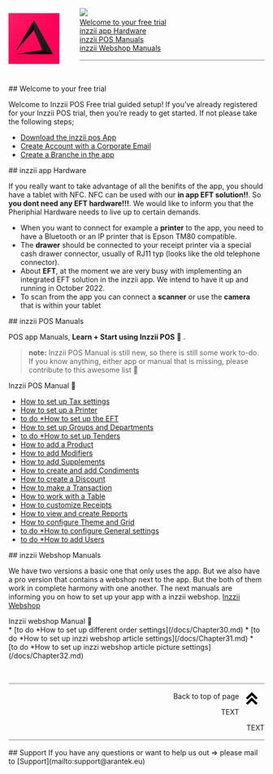 <div id= "Top"></div>
<p><img src="Assets/Pictures/play_store_512.png" alt="inzzii logo" width="100" style="float: left; margin-right: 40px; margin-top: 10px; margin-bottom: 20px"/>

<a href="https://placeholder.com/"><img src="https://via.placeholder.com/250x45/ff0257/000000?text=ON+THIS+PAGE"></a>  <br>
<a href="#Welcome">Welcome to your free trial</a><br>
<a href="#Hardware">inzzii app Hardware</a><br>
<a href="#POS">inzzii POS Manuals</a><br>
<a href="#Webshop">inzzii Webshop Manuals</a>
</p>

<hr style="border-top: 3px solid #ccc; background: transparent;" >
<p><br></p>

<div id= "Welcome"></div>
## Welcome to your free trial

Welcome to Inzzii POS Free trial guided setup!
If you’ve already registered for your Inzzii POS trial, then you’re ready to get started. If not please take the following steps;
 
* [Download the inzzii pos App](/docs/Chapter20.md)
* [Create Account with a Corporate Email](/docs/Chapter21.md)
* [Create a Branche in the app](/docs/Chapter22.md) 
<div id= "Hardware"></div>
## inzzii app Hardware

If you really want to take advantage of all the benifits of the app, you should have a tablet with NFC. NFC can be used with our **in app EFT solution!!**. So **you dont need any EFT hardware!!!**. 
We would like to inform you that the Pheriphial Hardware needs to live up to certain demands. 
* When you want to connect for example a **printer** to the app, you need to have a Bluetooth or an IP printer that is Epson TM80 compatible.
* The **drawer** should be connected to your receipt printer via a special cash drawer connector, usually of RJ11 typ (looks like the old telephone connector). 
* About **EFT**, at the moment we are very busy with implementing an integrated EFT solution in the inzzii app. We intend to have it up and running in October 2022.
* To scan from the app you can connect a **scanner** or use the **camera** that is within your tablet
<div id= "Pos"></div>
## inzzii POS Manuals

POS app Manuals, **Learn + Start using Inzzii POS** 🚀 .

> **note:** Inzzii POS Manual is still new, so there is still some work to-do. If you know anything, either app or manual that is missing, please contribute to this awesome list 🙏

<summary>Inzzii POS Manual 🚀</summary>

* [How to set up Tax settings](/docs/Chapter1.md)
* [How to set up a Printer](/docs/Chapter2.md)
* [to do *How to set up the EFT](/docs/Chapter17.md)
* [How to set up Groups and Departments](/docs/Chapter3.md)
* [to do *How to set up Tenders](/docs/Chapter16.md)
* [How to add a Product](/docs/Chapter4.md)
* [How to add Modifiers](/docs/Chapter5.md)
* [How to add Supplements](/docs/Chapter14.md)
* [How to create and add Condiments](/docs/Chapter13.md)
* [How to create a Discount](/docs/Chapter6.md)
* [How to make a Transaction](/docs/Chapter7.md)
* [How to work with a Table](/docs/Chapter8.md)
* [How to customize Receipts](/docs/Chapter9.md)
* [How to view and create Reports](/docs/Chapter10.md)
* [How to configure Theme and Grid](/docs/Chapter11.md)
* [to do *How to configure General settings](/docs/Chapter12.md)
* [to do *How to add Users](/docs/Chapter15.md)

<div id= "Webshop"></div>
## inzzii Webshop Manuals

We have two versions a basic one that only uses the app. But we also have a pro version that contains a webshop next to the app. But the both of them work in complete harmony with one another. The next manuals are informing you on how to set up your app with a inzzii webshop.
[Inzzii Webshop](https://www.inzzii.com/)

<summary>Inzzii webshop Manual 🚀</summary>
* [to do *How to set up different order settings](/docs/Chapter30.md)
* [to do *How to set up inzzi webshop article settings](/docs/Chapter31.md)
* [to do *How to set up inzzi webshop article picture settings](/docs/Chapter32.md)

<p><br></p>
<hr style="border-top: 3px solid #ccc; background: transparent;" >
<p style="text-align: right;">
Back to top of page 
<a href="#Top"><img src="Assets/Pictures/Top.png" alt="Top" width="50" align="right" style="margin-bottom: 10px"/></a>
</p>
<p align="right"> TEXT </p> 
<p style="text-align: right;"> TEXT </p> 

<hr style="border-top: 3px solid #ccc; background: transparent;" >
## Support
If you have any questions or want to help us out => please mail to [Support](mailto:support@arantek.eu)



